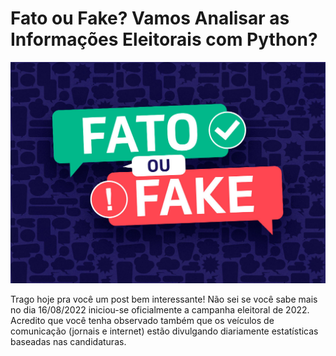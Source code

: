 # Fato ou Fake? Vamos Analisar as Informações Eleitorais com Python?

![Image](imagens/fato_fake.png)

Trago hoje pra você um post bem interessante! Não sei se você sabe mais no dia 16/08/2022 iniciou-se oficialmente a campanha eleitoral de 2022. Acredito que você tenha observado também que os veículos de comunicação (jornais e internet) estão divulgando diariamente estatísticas baseadas nas candidaturas.